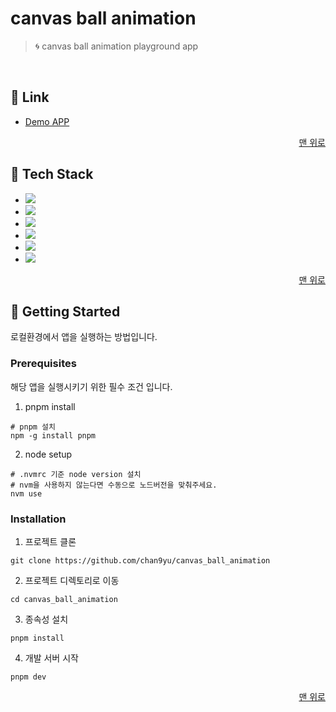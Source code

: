 <a name="readme-top"></a>

# canvas ball animation

> 🌀 canvas ball animation playground app

<br />

## 🔗 Link

- <a href="https://chan9yu.github.io/canvas_ball_animation" target="_blank" rel="noreferrer">Demo APP</a>

<p align="right">
  <a href="#readme-top">맨 위로</a>
</p>

## 🔧 Tech Stack

- <img src="https://img.shields.io/badge/html5-E34F26?style=for-the-badge&logo=html5&logoColor=white">
- <img src="https://img.shields.io/badge/sass-CC6699?style=for-the-badge&logo=sass&logoColor=white">
- <img src="https://img.shields.io/badge/typescript-3178C6?style=for-the-badge&logo=typescript&logoColor=white">
- <img src="https://img.shields.io/badge/vite-646CFF?style=for-the-badge&logo=vite&logoColor=white">
- <img src="https://img.shields.io/badge/githubpages-222222?style=for-the-badge&logo=githubpages&logoColor=white">
- <img src="https://img.shields.io/badge/githubactions-2088FF?style=for-the-badge&logo=githubactions&logoColor=white">

<p align="right">
  <a href="#readme-top">맨 위로</a>
</p>

## 🚀 Getting Started

로컬환경에서 앱을 실행하는 방법입니다.

### Prerequisites

해당 앱을 실행시키기 위한 필수 조건 입니다.

1. pnpm install

```shell
# pnpm 설치
npm -g install pnpm
```

2. node setup

```shell
# .nvmrc 기준 node version 설치
# nvm을 사용하지 않는다면 수동으로 노드버전을 맞춰주세요.
nvm use
```

### Installation

1. 프로젝트 클론

```shell
git clone https://github.com/chan9yu/canvas_ball_animation
```

2. 프로젝트 디렉토리로 이동

```shell
cd canvas_ball_animation
```

3. 종속성 설치

```shell
pnpm install
```

4. 개발 서버 시작

```shell
pnpm dev
```

<p align="right">
  <a href="#readme-top">맨 위로</a>
</p>
